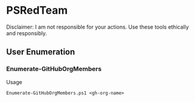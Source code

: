 # PSRedTeam
Disclaimer: I am not responsible for your actions. Use these tools ethically and responsibly.
## User Enumeration
### Enumerate-GitHubOrgMembers
Usage
```
Enumerate-GitHubOrgMembers.ps1 <gh-org-name>
```
